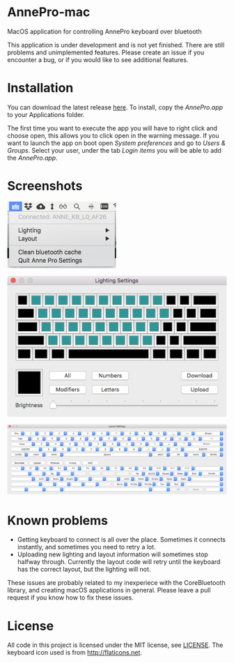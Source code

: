 # AnnePro-mac
MacOS application for controlling AnnePro keyboard over bluetooth

This application is under development and is not yet finished. There are still problems and unimplemented features.
Please create an issue if you encounter a bug, or if you would like to see additional features.

# Installation
You can download the latest release [here](https://github.com/msvisser/AnnePro-mac/releases/latest). To install, copy the *AnnePro.app* to your Applications folder.

The first time you want to execute the app you will have to right click and choose open, this allows you to click open in 
the warning message. If you want to launch the app on boot open *System preferences* and go to *Users & Groups*. Select 
your user, under the tab *Login items* you will be able to add the *AnnePro.app*.

# Screenshots
![Status bar menu](screenshot/annepro-menu.png)

![Lighting window](screenshot/annepro-lighting.png)

![Layout window](screenshot/annepro-layout.png)

# Known problems
- Getting keyboard to connect is all over the place. Sometimes it connects instantly, and sometimes you need to retry a lot.
- Uploading new lighting and layout information will sometimes stop halfway through. Currently the layout code will
  retry until the keyboard has the correct layout, but the lighting will not.
  
These issues are probably related to my inexperiece with the CoreBluetooth library, and creating macOS applications in general.
Please leave a pull request if you know how to fix these issues.

# License
All code in this project is licensed under the MIT license, see [LICENSE](LICENSE).
The keyboard icon used is from http://flaticons.net.
